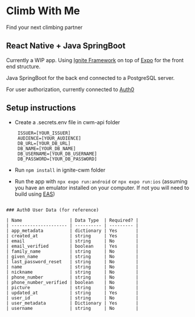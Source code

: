 # Climb With Me

Find your next climbing partner

## React Native + Java SpringBoot

Currently a WIP app. Using [Ignite Framework](https://docs.infinite.red/ignite-cli/) on top of [Expo](https://expo.dev/) for the front end structure.

Java SpringBoot for the back end connected to a PostgreSQL server.

For user authorization, currently connected to [Auth0](https://auth0.com/docs)

## Setup instructions

- Create a .secrets.env file in cwm-api folder

  ```
   ISSUER=[YOUR_ISSUER]
   AUDIENCE=[YOUR_AUDIENCE]
   DB_URL=[YOUR_DB_URL]
   DB_NAME=[YOUR_DB_NAME]
   DB_USERNAME=[YOUR_DB_USERNAME]
   DB_PASSWORD=[YOUR_DB_PASSWORD]
  ```

- Run `npm install` in ignite-cwm folder
- Run the app with `npx expo run:android` or `npx expo run:ios` (assuming you have an emulator installed on your computer. If not you will need to build using [EAS](https://docs.expo.dev/build/introduction/))

```

### Auth0 User Data (for reference)

| Name                  | Data Type  | Required? |
| --------------------- | ---------- | --------- |
| app_metadata          | dictionary | Yes       |
| created_at            | string     | Yes       |
| email                 | string     | No        |
| email_verified        | boolean    | Yes       |
| family_name           | string     | No        |
| given_name            | string     | No        |
| last_password_reset   | string     | No        |
| name                  | string     | No        |
| nickname              | string     | No        |
| phone_number          | string     | No        |
| phone_number_verified | boolean    | No        |
| picture               | string     | No        |
| updated_at            | string     | Yes       |
| user_id               | string     | No        |
| user_metadata         | Dictionary | Yes       |
| username              | string     | No        |

```
